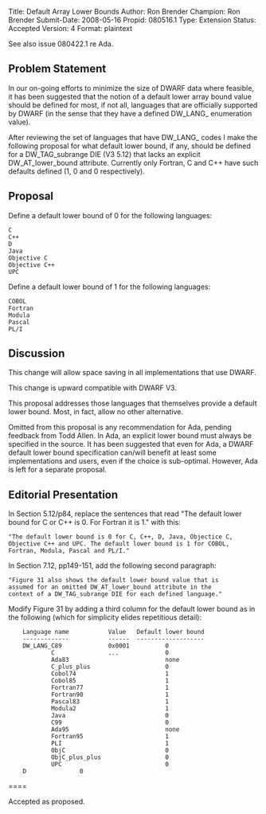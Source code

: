 Title:       Default Array Lower Bounds
Author:      Ron Brender
Champion:    Ron Brender
Submit-Date: 2008-05-16
Propid:      080516.1
Type:        Extension
Status:      Accepted
Version:     4
Format:      plaintext

See also issue 080422.1 re Ada.

Problem Statement
-----------------

In our on-going efforts to minimize the size of DWARF data where
feasible, it has been suggested that the notion of a default lower
array bound value should be defined for most, if not all, languages
that are officially supported by DWARF (in the sense that they have
a defined DW_LANG_ enumeration value).

After reviewing the set of languages that have DW_LANG_ codes I
make the following proposal for what default lower bound, if
any, should be defined for a DW_TAG_subrange DIE (V3 5.12) that
lacks an explicit DW_AT_lower_bound attribute. Currently only
Fortran, C and C++ have such defaults defined (1, 0 and 0
respectively).


Proposal
--------

Define a default lower bound of 0 for the following languages:

    C
    C++
    D
    Java
    Objective C
    Objective C++
    UPC

Define a default lower bound of 1 for the following languages:

    COBOL
    Fortran
    Modula
    Pascal
    PL/I


Discussion
----------

This change will allow space saving in all implementations that
use DWARF.

This change is upward compatible with DWARF V3.

This proposal addresses those languages that themselves provide a
default lower bound. Most, in fact, allow no other alternative.

Omitted from this proposal is any recommendation for Ada, pending
feedback from Todd Allen. In Ada, an explicit lower bound must always
be specified in the source. It has been suggested that even for Ada,
a DWARF default lower bound specification can/will benefit at least
some implementations and users, even if the choice is sub-optimal.
However, Ada is left for a separate proposal.


Editorial Presentation
----------------------

In Section 5.12/p84, replace the sentences that read "The default
lower bound for C or C++ is 0. For Fortran it is 1." with this:

    "The default lower bound is 0 for C, C++, D, Java, Objectice C,
    Objective C++ and UPC. The default lower bound is 1 for COBOL,
    Fortran, Modula, Pascal and PL/I."

In Section 7.12, pp149-151, add the following second paragraph:

    "Figure 31 also shows the default lower bound value that is
    assumed for an omitted DW_AT_lower_bound attribute in the
    context of a DW_TAG_subrange DIE for each defined language."

Modify Figure 31 by adding a third column for the default lower
bound as in the following (which for simplicity elides repetitious
detail):

        Language name           Value   Default lower bound
        -------------           ------  -------------------
        DW_LANG_C89             0x0001          0
                C               ...             0
                Ada83                           none
                C_plus_plus                     0
                Cobol74                         1
                Cobol85                         1
                Fortran77                       1
                Fortran90                       1
                Pascal83                        1
                Modula2                         1
                Java                            0
                C99                             0
                Ada95                           none
                Fortran95                       1
                PLI                             1
                ObjC                            0
                ObjC_plus_plus                  0
                UPC                             0 
        D               0


====

Accepted as proposed.
